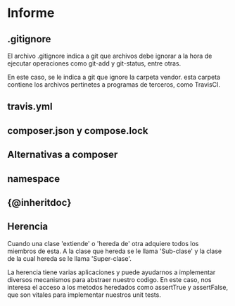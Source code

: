 # Informe

## .gitignore
El archivo .gitignore indica a git que archivos debe ignorar a la hora de ejecutar operaciones como git-add y git-status, entre otras.

En este caso, se le indica a git que ignore la carpeta vendor. esta carpeta contiene los archivos pertinetes a programas de terceros, como TravisCI.

## travis.yml

## composer.json y compose.lock

## Alternativas a composer

## namespace

## {@inheritdoc}

## Herencia

Cuando una clase 'extiende' o 'hereda de' otra adquiere todos los miembros de esta. A la clase que hereda se le llama 'Sub-clase' y la clase de la cual hereda se le llama 'Super-clase'.

La herencia tiene varias aplicaciones y puede ayudarnos a implementar diversos mecanismos para abstraer nuestro codigo. En este caso, nos interesa el acceso a los metodos heredados como assertTrue y assertFalse, que son vitales para implementar nuestros unit tests.
